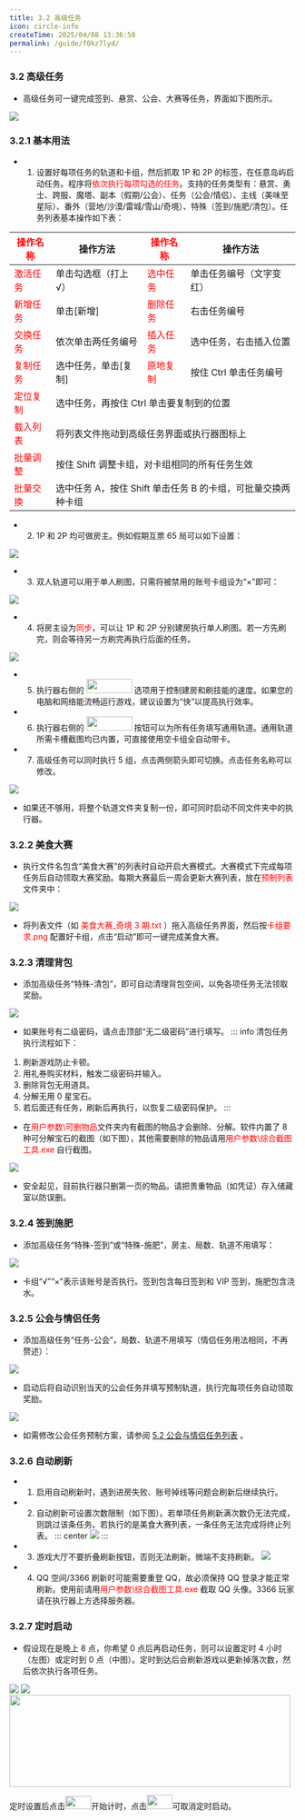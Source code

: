 ```yaml
---
title: 3.2 高级任务
icon: circle-info
createTime: 2025/04/08 13:36:58
permalink: /guide/f0kz7lyd/
---
```


### 3.2 高级任务
- 高级任务可一键完成签到、悬赏、公会、大赛等任务，界面如下图所示。

![](./picture/3.2.0.1.png)

### 3.2.1 基本用法
- 1. 设置好每项任务的轨道和卡组，然后抓取 1P 和 2P 的标签，在任意岛屿启动任务。程序将<span style="color: red">依次执行每项勾选的任务</span>。支持的任务类型有：悬赏、勇士、跨服、魔塔、副本（假期/公会）、任务（公会/情侣）、主线（美味至星际）、番外（营地/沙漠/雷城/雪山/奇境）、特殊（签到/施肥/清包）。任务列表基本操作如下表：

<table>
<thead>
  <tr>
    <th><span style="color: red">操作名称</span></th>
    <th>操作方法</th>
    <th><span style="color: red">操作名称</span></th>
    <th>操作方法</th>
  </tr>
</thead>
<tbody>
  <tr>
    <td><span style="color: red">激活任务</span></td>
    <td>单击勾选框（打上√）</td>
    <td><span style="color: red">选中任务</span></td>
    <td>单击任务编号（文字变红）</td>
  </tr>

  <tr>
    <td><span style="color: red">新增任务</span></td>
    <td>单击[新增]</td>
    <td><span style="color: red">删除任务</span></td>
    <td>右击任务编号</td>
  </tr>

  <tr>
    <td><span style="color: red">交换任务</span></td>
    <td>依次单击两任务编号</td>
    <td><span style="color: red">插入任务</span></td>
    <td>选中任务，右击插入位置</td>
  </tr>

  <tr>
    <td><span style="color: red">复制任务</span></td>
    <td>选中任务，单击[复制]</td>
    <td><span style="color: red">原地复制</span></td>
    <td>按住 Ctrl 单击任务编号</td>
  </tr>

  <tr>
    <td><span style="color: red">定位复制</span></td>
    <td colspan="3">选中任务，再按住 Ctrl 单击要复制到的位置</td>
  </tr>

  <tr>
    <td><span style="color: red">载入列表</span></td>
    <td colspan="3">将列表文件拖动到高级任务界面或执行器图标上</td>
  </tr>

  <tr>
    <td><span style="color: red">批量调整</span></td>
    <td colspan="3">按住 Shift 调整卡组，对卡组相同的所有任务生效</td>
  </tr>

  <tr>
    <td><span style="color: red">批量交换</span></td>
    <td colspan="3">选中任务 A，按住 Shift 单击任务 B 的卡组，可批量交换两种卡组</td>
  </tr>
</tbody>
</table>

- 2. 1P 和 2P 均可做房主。例如假期互票 65 局可以如下设置：

![](./picture/3.2.1.1.png)

- 3. 双人轨道可以用于单人刷图，只需将被禁用的账号卡组设为“×”即可：

![](./picture/3.2.1.2.png)

- 4. 将房主设为<span style="color: red">同步</span>，可以让 1P 和 2P 分别建房执行单人刷图。若一方先刷完，则会等待另一方刷完再执行后面的任务。

![](./picture/3.2.1.3.png)

- 5. 执行器右侧的 <img src="./picture/3.2.1.4.png" alt="" width="80" height="25"> 选项用于控制建房和刷技能的速度。如果您的电脑和网络能流畅运行游戏，建议设置为“快”以提高执行效率。

- 6. 执行器右侧的 <img src="./picture/3.2.1.5.png" alt="" width="80" height="25"> 按钮可以为所有任务填写通用轨道。通用轨道所需卡槽截图均已内置，可直接使用空卡组全自动带卡。

- 7. 高级任务可以同时执行 5 组，点击两侧箭头即可切换。点击任务名称可以修改。

![](./picture/3.2.1.6.png)

- 如果还不够用，将整个轨道文件夹复制一份，即可同时启动不同文件夹中的执行器。

### 3.2.2 美食大赛

- 执行文件名包含“美食大赛”的列表时自动开启大赛模式。大赛模式下完成每项任务后自动领取大赛奖励。每期大赛最后一周会更新大赛列表，放在<span style="color: red">预制列表</span>文件夹中：

![](./picture/3.2.2.1.png)

- 将列表文件（如<span style="color: red"> 美食大赛_奇境 3 期.txt </span>）拖入高级任务界面，然后按<span style="color: red">卡组要求.png </span>配置好卡组，点击“启动”即可一键完成美食大赛。

### 3.2.3 清理背包

- 添加高级任务“特殊-清包”，即可自动清理背包空间，以免各项任务无法领取奖励。

![](./picture/3.2.3.1.png)

- 如果账号有二级密码，请点击顶部“无二级密码”进行填写。
::: info 清包任务执行流程如下：
1. 刷新游戏防止卡顿。
2. 用礼券购买材料，触发二级密码并输入。
3. 删除背包无用道具。
4. 分解无用 0 星宝石。
5. 若后面还有任务，刷新后再执行，以恢复二级密码保护。
:::
- 在<span style="color: red">用户参数\可删物品</span>文件夹内有截图的物品才会删除、分解。软件内置了 8 种可分解宝石的截图（如下图），其他需要删除的物品请用<span style="color: red">用户参数\综合截图工具.exe </span>自行截图。

![](./picture/3.2.3.2.png)

- 安全起见，目前执行器只删第一页的物品。请把贵重物品（如凭证）存入储藏室以防误删。

### 3.2.4 签到施肥

- 添加高级任务“特殊-签到”或“特殊-施肥”，房主、局数、轨道不用填写：

![](./picture/3.2.4.1.png)

- 卡组“√”“×”表示该账号是否执行。签到包含每日签到和 VIP 签到，施肥包含浇水。

### 3.2.5 公会与情侣任务

- 添加高级任务“任务-公会”，局数、轨道不用填写（情侣任务用法相同，不再赘述）：

![](./picture/3.2.5.1.png)

- 启动后将自动识别当天的公会任务并填写预制轨道，执行完每项任务自动领取奖励。

![](./picture/3.2.5.2.png)

- 如需修改公会任务预制方案，请参阅 [5.2 公会与情侣任务列表](/guide/w6f6ywdi/) 。

### 3.2.6 自动刷新

- 1. 启用自动刷新时，遇到进房失败、账号掉线等问题会刷新后继续执行。
- 2. 自动刷新可设置次数限制（如下图）。若单项任务刷新满次数仍无法完成，则跳过该条任务。若执行的是美食大赛列表，一条任务无法完成将终止列表。
::: center
![](./picture/3.2.6.1.png)
:::
- 3. 游戏大厅不要折叠刷新按钮，否则无法刷新。微端不支持刷新。
![](./picture/3.2.6.2.png)
- 4. QQ 空间/3366 刷新时可能需要重登 QQ，故必须保持 QQ 登录才能正常刷新。使用前请用<span style="color: red">用户参数\综合截图工具.exe </span>截取 QQ 头像。3366 玩家请在执行器上方选择服务器。

### 3.2.7 定时启动

- 假设现在是晚上 8 点，你希望 0 点后再启动任务，则可以设置定时 4 小时（左图）或定时到 0 点（中图）。定时到达后会刷新游戏以更新掉落次数，然后依次执行各项任务。

![](./picture/3.2.7.1.png) ![](./picture/3.2.7.2.png) <img src="./picture/3.2.7.3.png" alt="" width="495" height="162">

定时设置后点击<img src="./picture/3.2.7.4.png" alt="" width="46" height="23">开始计时，点击<img src="./picture/3.2.7.5.png" alt="" width="45" height="25">可取消定时启动。
